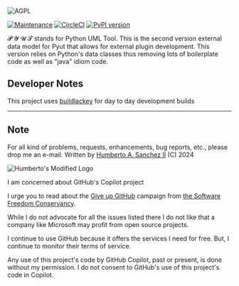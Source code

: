 ![](https://github.com/hasii2011/code-ally-basic/blob/master/developer/agpl-license-web-badge-version-2-256x48.png "AGPL")

[![Maintenance](https://img.shields.io/badge/Maintained%3F-yes-green.svg)](https://GitHub.com/Naereen/StrapDown.js/graphs/commit-activity)
[![CircleCI](https://dl.circleci.com/status-badge/img/gh/hasii2011/pyutmodelv2/tree/master.svg?style=shield)](https://dl.circleci.com/status-badge/redirect/gh/hasii2011/pyutmodelv2/tree/master)
[![PyPI version](https://badge.fury.io/py/pyutmodelv2.svg)](https://badge.fury.io/py/pyutmodelv2)


𝓟 𝓨 𝓤 𝓣 stands for Python UML Tool. This is the second version external data model for Pyut
that allows for external plugin development.  This version relies on Python's data classes thus 
removing lots of boilerplate code as well as "java" idiom code.

## Developer Notes
This project uses [buildlackey](https://github.com/hasii2011/buildlackey) for day to day development builds

___

## Note
For all kind of problems, requests, enhancements, bug reports, etc.,
please drop me an e-mail.
Written by <a href="mailto:email@humberto.a.sanchez.ii@gmail.com?subject=Hello Humberto">Humberto A. Sanchez II</a>  (C) 2024



![Humberto's Modified Logo](https://raw.githubusercontent.com/wiki/hasii2011/gittodoistclone/images/SillyGitHub.png)

I am concerned about GitHub's Copilot project



I urge you to read about the
[Give up GitHub](https://GiveUpGitHub.org) campaign from
[the Software Freedom Conservancy](https://sfconservancy.org).

While I do not advocate for all the issues listed there I do not like that
a company like Microsoft may profit from open source projects.

I continue to use GitHub because it offers the services I need for free.  But, I continue
to monitor their terms of service.

Any use of this project's code by GitHub Copilot, past or present, is done
without my permission.  I do not consent to GitHub's use of this project's
code in Copilot.
